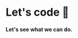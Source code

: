 # Let's code 🌱
#### Let's see what we can do.



<!--
**MathiasALenz/MathiasALenz** is a ✨ _special_ ✨ repository because its `README.md` (this file) appears on your GitHub profile.
[![Top Langs](https://github-readme-stats.vercel.app/api/top-langs/?username=mathiasalenz&theme=react)](https://github.com/mathiasalenz/github-readme-stats)

![snake gif](https://github.com/MathiasALenz/MathiasALenz/blob/output/github-contribution-grid-snake-dark.svg)

Here are some ideas to get you started:
- ✉️ 
- 🔭 I’m currently working on ...
- 🌱 I’m currently learning ...
- 👯 I’m looking to collaborate on ...
- 🤔 I’m looking for help with ...
- 💬 Ask me about ...
- 📫 How to reach me: ...
- 😄 Pronouns: ...
- ⚡ Fun fact: ...
-->
